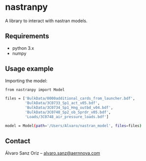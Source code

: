 # nastranpy

A library to interact with nastran models.

## Requirements

* python 3.x
* numpy

## Usage example

Importing the model:

```sh
from nastranpy import Model

files = ['BulkData/0000additional_cards_from_launcher.bdf',
         'BulkData/3C0733_Sp1_act_v05.bdf',
         'BulkData/3C0734_Sp1_Hng_outbd_v04.bdf',
         'BulkData/3C0748_Sp2_ob_Sprdr_v05.bdf',
         'Loads/3C0748_air_pressure_loads.bdf']

model = Model(path='/Users/Alvaro/nastran_model', files=files)
```

## Contact
Álvaro Sanz Oriz – alvaro.sanz@aernnova.com
